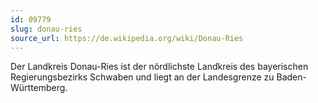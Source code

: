 ```yaml
---
id: 09779
slug: donau-ries
source_url: https://de.wikipedia.org/wiki/Donau-Ries
---
```


Der Landkreis Donau-Ries ist der nördlichste Landkreis des bayerischen Regierungsbezirks Schwaben und liegt an der Landesgrenze zu Baden-Württemberg.
